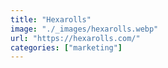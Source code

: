 ```yaml
---
title: "Hexarolls"
image: "./_images/hexarolls.webp"
url: "https://hexarolls.com/"
categories: ["marketing"]
---
```

